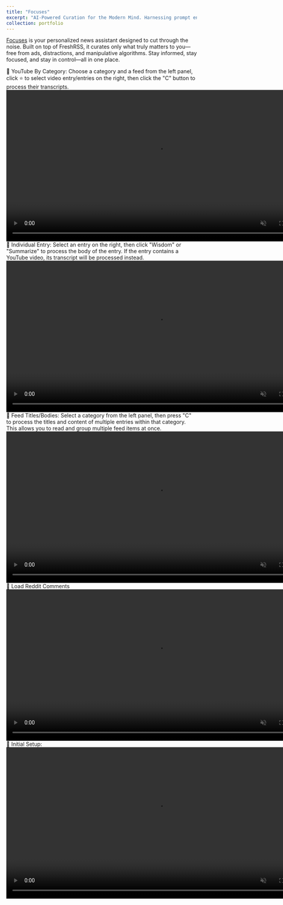 ```yaml
---
title: "Focuses"
excerpt: "AI-Powered Curation for the Modern Mind. Harnessing prompt engineering and chain-of-thought reasoning to turn information overload into structured insight. <br/><img src='/images/focuses.png' width='800'>"
collection: portfolio
---
```


[Focuses](https://www.focuses.us) is your personalized news assistant designed to cut through the noise. Built on top of FreshRSS, it curates only what truly matters to you—free from ads, distractions, and manipulative algorithms. Stay informed, stay focused, and stay in control—all in one place.

🎯 YouTube By Category: Choose a category and a feed from the left panel, click ⭐ to select video entry/entries on the right, then click the "C" button to process their transcripts.
<video width="800" controls autoplay muted loop>
  <source src="/files/youtube_category-2025-07-23_00.09.39.mp4" type="video/mp4">
  Your browser does not support the video tag.
</video>
<br>
🎯 Individual Entry: Select an entry on the right, then click "Wisdom" or "Summarize" to process the body of the entry. If the entry contains a YouTube video, its transcript will be processed instead.
<video width="800" controls autoplay muted loop>
  <source src="/files/individual_entry-2025-07-23_00.27.47.mp4" type="video/mp4">
  Your browser does not support the video tag.
</video>
<br>
🎯 Feed Titles/Bodies: Select a category from the left panel, then press "C" to process the titles and content of multiple entries within that category. This allows you to read and group multiple feed items at once.
<video width="800" controls autoplay muted loop>
  <source src="/files/feed_titles_bodies-2025-07-23_00.55.01.mp4" type="video/mp4">
  Your browser does not support the video tag.
</video>
<br>
🎯 Load Reddit Comments
<video width="800" controls autoplay muted loop>
  <source src="/files/load_reddit_comments-2025-07-23_01.10.18.mp4" type="video/mp4">
  Your browser does not support the video tag.
</video>
<br>
🎯 Initial Setup:
<video width="800" controls autoplay muted loop>
  <source src="/files/initial_setup-2025-05-04_14.03.33.webm" type="video/mp4">
  Your browser does not support the video tag.
</video>